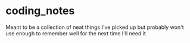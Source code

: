 # coding_notes
Meant to be a collection of neat things I've picked up but probably won't use enough to remember well for the next time I'll need it
